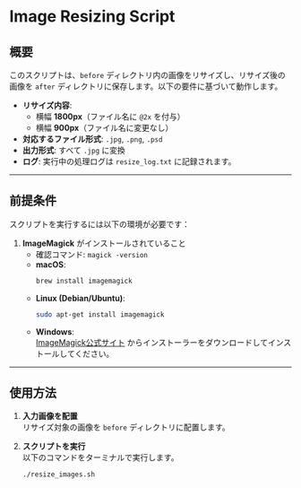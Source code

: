 # Image Resizing Script

## 概要

このスクリプトは、`before` ディレクトリ内の画像をリサイズし、リサイズ後の画像を `after` ディレクトリに保存します。以下の要件に基づいて動作します。

- **リサイズ内容**:
  - 横幅 **1800px**（ファイル名に `@2x` を付与）
  - 横幅 **900px**（ファイル名に変更なし）
- **対応するファイル形式**: `.jpg`, `.png`, `.psd`
- **出力形式**: すべて `.jpg` に変換
- **ログ**: 実行中の処理ログは `resize_log.txt` に記録されます。

---

## 前提条件

スクリプトを実行するには以下の環境が必要です：

1. **ImageMagick** がインストールされていること  
   - 確認コマンド: `magick -version`
   - **macOS**:  
     ```bash
     brew install imagemagick
     ```
   - **Linux (Debian/Ubuntu)**:  
     ```bash
     sudo apt-get install imagemagick
     ```
   - **Windows**:  
     [ImageMagick公式サイト](https://imagemagick.org/script/download.php) からインストーラーをダウンロードしてインストールしてください。

---

## 使用方法

1. **入力画像を配置**  
   リサイズ対象の画像を `before` ディレクトリに配置します。

2. **スクリプトを実行**  
   以下のコマンドをターミナルで実行します。
   ```bash
   ./resize_images.sh